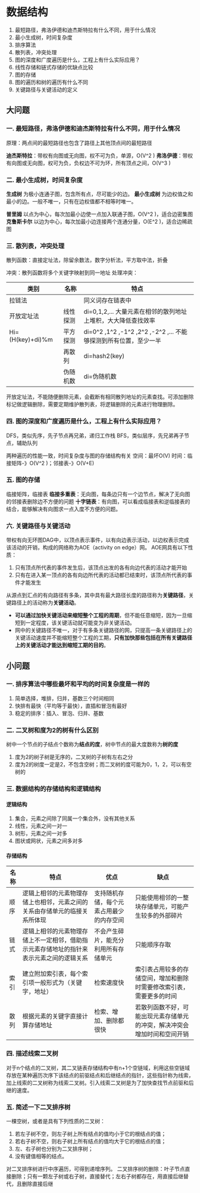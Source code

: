 # 数据结构
1. 最短路径，弗洛伊德和迪杰斯特拉有什么不同，用于什么情况
2. 最小生成树，时间复杂度
3. 排序算法
4. 散列表，冲突处理
5. 图的深度和广度遍历是什么，工程上有什么实际应用？
6. 线性存储和链式存储的优缺点比较
7. 图的存储
8. 图的遍历和树的遍历有什么不同
9. 关键路径与关键活动的定义

## 大问题
### 一. 最短路径，弗洛伊德和迪杰斯特拉有什么不同，用于什么情况

原理：两点间的最短路径也包含了路径上其他顶点间的最短路径

**迪杰斯特拉**：带权有向图或无向图，权不可为负，单源，O(V^2 )
**弗洛伊德**：带权有向图或无向图，权可为负，负权边不可为环，所有顶点之间，O(V^3 )

### 二. 最小生成树，时间复杂度

**生成树** 为极小连通子图，包含所有点，尽可能少的边。
**最小生成树** 为边权值之和最小的边。一般不唯一，只有在边权值都不相等时唯一。

**普里姆** 以点为中心，每次加最小边使一点加入联通子图，O(V^2 )，适合边密集图
**克鲁斯卡尔** 以边为中心，每次加最小边连接两个连通分量，O(E^2 )，适合边稀疏图

### 三. 散列表，冲突处理

散列函数：直接定址法，除留余数法，数字分析法，平方取中法，折叠

冲突：散列函数将多个关键字映射到同一地址
处理冲突：

| 类别 | 名称 | 特点 |
| --- | --- | --- |
|  拉链法|  |  同义词存在链表中|
|开放定址法|线性探测|di=0,1,2,... 大量元素在相邻的散列地址上堆积，大大降低查找效率|
|Hi=(H(key)+di)%m|平方探测|di=0^2 ,1^2 ,-1^2 ,2^2 ,-2^2 ,... 不能够探测到所有位置，至少一半|
||再散列|di=hash2(key)|
||伪随机数|di=伪随机数|
开放定址法，不能随便删除元素，会截断有相同散列地址的元素查找。可添加删除标记做逻辑删除，需要定期维护散列表，将逻辑删除的元素进行物理删除。

### 四. 图的深度和广度遍历是什么，工程上有什么实际应用？

DFS，类似先序，先子节点再兄弟，递归工作栈
BFS，类似层序，先兄弟再子节点，辅助队列

两种遍历的性能一致，时间复杂度与图的存储结构有关
空间：最坏O(V)
时间：临接矩阵-》O(V^2 )；邻接表-》O(V+E)

### 五. 图的存储

临接矩阵，临接表
**临接多重表**：无向图，每条边只有一个边节点，解决了无向图的邻接表删除边不方便的问题
**十字链表**：有向图，可以看成临接表和逆临接表的结合，能够解决有向图求一点入度不方便的问题。

### 六. 关键路径与关键活动
带权有向无环图DAG中，以顶点表示事件，以有向边表示活动，以边权表示完成该活动的开销，构成的网络称为AOE（activity on edge）网。
AOE网具有以下性质：
1. 只有顶点所代表的事件发生后，该顶点出发的各有向边代表的活动才能开始
2. 只有在进入某一顶点的各有向边所代表的活动都已结束时，该顶点所代表的事件才能发生

从源点到汇点的有向路径有多条，其中具有最大路径长度的路径称为**关键路径**，关键路径上的活动称为**关键活动**。
- **可以通过加快关键活动来缩短整个工程的周期**，但不能任意缩短，因为一旦缩短到一定程度，该关键活动就可能变为非关键活动。
- 网中的关键路径不唯一，对于有多条关键路径的网，只提高一条关键路径上的关键活动速度并不能缩短整个工程的工期，**只有加快那些包括在所有关键路径上的关键活动才能达到缩短工期的目的**。

## 小问题
### 一. 排序算法中哪些最坏和平均的时间复杂度是一样的

1. 简单选择，堆排，归并，基数三个时间相同
2. 快排有最快（平均等于最快），直插和冒泡有最好
3. 稳定的排序：插入、冒泡、归并、基数

### 二. 二叉树和度为2的树有什么区别
树中一个节点的子结点个数称为**结点的度**，树中节点的最大度数称为**树的度**
1. 度为2的树子树是无序的，二叉树的子树有左右之分
2. 度为2的树度一定是2，不包含空树；而二叉树的度可能为0，1，2，可以有空树的

### 三. 数据结构的存储结构和逻辑结构
#### 逻辑结构

1. 集合，元素之间除了同属一个集合外，没有其他关系
2. 线性，元素之间一对一
3. 树形，元素之间一对多
4. 图状或网状，元素之间多对多

#### 存储结构

|  名称 |特点  |优点  |缺点|
| --- | --- | --- |---|
| 顺序 | 逻辑上相邻的元素物理存储上也相邻，元素之间的关系由存储单元的临接关系所体现 | 支持随机存储，每个元素占用最少的内存空间 | 只能使用相邻的一整块存储单元，可能产生较多的外部碎片 |
| 链式 | 逻辑上相邻的元素物理存储上不一定相邻，借助指示元素存储地址的指针来表示元素之间的逻辑关系 | 不会产生碎片，能充分利用所有存储单元 | 只能顺序存取 |
| 索引 | 建立附加索引表，每个索引项一般形式为（关键字，地址）| 检索速度快 | 索引表占用较多的存储空间，增加和删除时需要修改索引表，需要更多的时间 |
| 散列 | 根据元素的关键字直接计算存储地址 | 检索、增加、删除都很快 | 若散列函数不好，可能出现元素存储单元的冲突，解决冲突会增加时间和空间开销 |

### 四. 描述线索二叉树

对于n个结点的二叉树，其二叉链表存储结构中有n+1个空链域，利用这些空链域存放在某种遍历次序下该结点的前驱结点和后继结点的指针，这些指针称为线索，加上线索的二叉树称为线索二叉树。引入线索二叉树是为了加快查找节点前驱和后继的速度。

### 五. 简述一下二叉排序树

一棵空树，或者是具有下列性质的二叉树：
1. 若左子树不空，则左子树上所有结点的值均小于它的根结点的值；
2. 若右子树不空，则右子树上所有结点的值均大于它的根结点的值；
3. 左、右子树也分别为二叉排序树；
4. 没有键值相等的结点。

对二叉排序树进行中序遍历，可得到递增序列。
二叉排序树的删除：叶子节点直接删除；只有一颗左子树或右子树，直接替代；左右子树都存在，用直接后继替代，且删除直接后继
